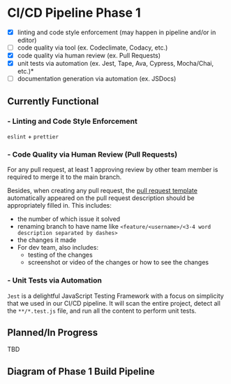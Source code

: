 # CI/CD Pipeline Phase 1

- [x] linting and code style enforcement (may happen in pipeline and/or in editor)
- [ ] code quality via tool  (ex. Codeclimate, Codacy, etc.)
- [x] code quality via human review (ex. Pull Requests)
- [x] unit tests via automation (ex. Jest, Tape, Ava, Cypress, Mocha/Chai, etc.)*
- [ ] documentation generation via automation (ex. JSDocs)

## Currently Functional 

### - Linting and Code Style Enforcement
`eslint` + `prettier`

### - Code Quality via Human Review (Pull Requests)
For any pull request, at least 1 approving review by other team member is required to merge it to the main branch.

Besides, when creating any pull request, the [pull request template](../../docs/pull_request_template.md) automatically appeared on the pull request description should be appropriately filled in. This includes: 
- the number of which issue it solved
- renaming branch to have name like `<feature/<username>/<3-4 word description separated by dashes>`
- the changes it made
- For dev team, also includes: 
  - testing of the changes
  - screenshot or video of the changes or how to see the changes

### - Unit Tests via Automation
`Jest` is a delightful JavaScript Testing Framework with a focus on simplicity that we used in our CI/CD pipeline. It will scan the entire project, detect all the `**/*.test.js` file, and run all the content to perform unit tests. 

## Planned/In Progress 
TBD

## Diagram of Phase 1 Build Pipeline
